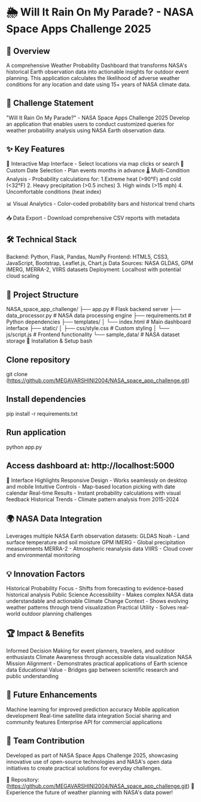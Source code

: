 # 🌦️ Will It Rain On My Parade? - NASA Space Apps Challenge 2025

## 🚀 Overview
A comprehensive Weather Probability Dashboard that transforms NASA's historical Earth observation data into actionable insights for outdoor event planning. This application calculates the likelihood of adverse weather conditions for any location and date using 15+ years of NASA climate data.

## 🎯 Challenge Statement
"Will It Rain On My Parade?" - NASA Space Apps Challenge 2025
Develop an application that enables users to conduct customized queries for weather probability analysis using NASA Earth observation data.

## ✨ Key Features
📍 Interactive Map Interface - Select locations via map clicks or search
📅 Custom Date Selection - Plan events months in advance
🌡️ Multi-Condition Analysis - Probability calculations for:
1.Extreme heat (>90°F) and cold (<32°F)
2. Heavy precipitation (>0.5 inches)
3. High winds (>15 mph)
4. Uncomfortable conditions (heat index)

📊 Visual Analytics - Color-coded probability bars and historical trend charts

📥 Data Export - Download comprehensive CSV reports with metadata

## 🛠️ Technical Stack
Backend: Python, Flask, Pandas, NumPy
Frontend: HTML5, CSS3, JavaScript, Bootstrap, Leaflet.js, Chart.js
Data Sources: NASA GLDAS, GPM IMERG, MERRA-2, VIIRS datasets
Deployment: Localhost with potential cloud scaling

## 📁 Project Structure
NASA_space_app_challenge/
├── app.py                 # Flask backend server
├── data_processor.py      # NASA data processing engine
├── requirements.txt       # Python dependencies
├── templates/
│   └── index.html         # Main dashboard interface
├── static/
│   ├── css/style.css      # Custom styling
│   └── js/script.js       # Frontend functionality
└── sample_data/           # NASA dataset storage
🚀 Installation & Setup
bash
## Clone repository
git clone (https://github.com/MEGAVARSHINI2004/NASA_space_app_challenge.git)

## Install dependencies
pip install -r requirements.txt
## Run application
python app.py

## Access dashboard at: http://localhost:5000
🎨 Interface Highlights
Responsive Design - Works seamlessly on desktop and mobile
Intuitive Controls - Map-based location picking with date calendar
Real-time Results - Instant probability calculations with visual feedback
Historical Trends - Climate pattern analysis from 2015-2024

## 🌍 NASA Data Integration
Leverages multiple NASA Earth observation datasets:
GLDAS Noah - Land surface temperature and soil moisture
GPM IMERG - Global precipitation measurements
MERRA-2 - Atmospheric reanalysis data
VIIRS - Cloud cover and environmental monitoring

## 💡 Innovation Factors
Historical Probability Focus - Shifts from forecasting to evidence-based historical analysis
Public Science Accessibility - Makes complex NASA data understandable and actionable
Climate Change Context - Shows evolving weather patterns through trend visualization
Practical Utility - Solves real-world outdoor planning challenges

## 🏆 Impact & Benefits
Informed Decision Making for event planners, travelers, and outdoor enthusiasts
Climate Awareness through accessible data visualization
NASA Mission Alignment - Demonstrates practical applications of Earth science data
Educational Value - Bridges gap between scientific research and public understanding

## 🔮 Future Enhancements
Machine learning for improved prediction accuracy
Mobile application development
Real-time satellite data integration
Social sharing and community features
Enterprise API for commercial applications

## 👥 Team Contribution
Developed as part of NASA Space Apps Challenge 2025, showcasing innovative use of open-source technologies and NASA's open data initiatives to create practical solutions for everyday challenges.

🔗 Repository: (https://github.com/MEGAVARSHINI2004/NASA_space_app_challenge.git)
🚀 Experience the future of weather planning with NASA's data power!
